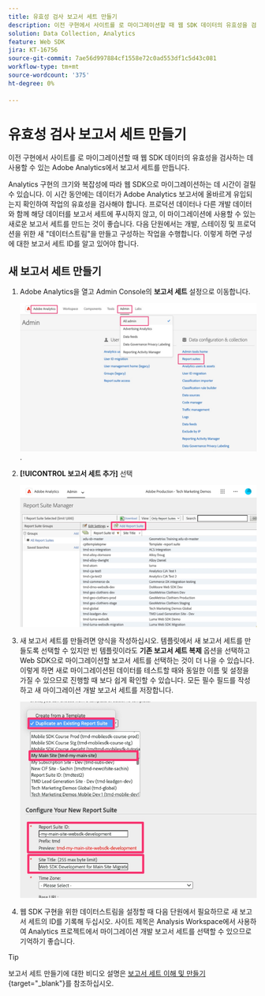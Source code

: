 ```yaml
---
title: 유효성 검사 보고서 세트 만들기
description: 이전 구현에서 사이트를 로 마이그레이션할 때 웹 SDK 데이터의 유효성을 검사하는 데 사용할 수 있는 Adobe Analytics에서 보고서 세트를 만듭니다.
solution: Data Collection, Analytics
feature: Web SDK
jira: KT-16756
source-git-commit: 7ae56d997884cf1558e72c0ad553df1c5d43c081
workflow-type: tm+mt
source-wordcount: '375'
ht-degree: 0%

---
```


# 유효성 검사 보고서 세트 만들기

이전 구현에서 사이트를 로 마이그레이션할 때 웹 SDK 데이터의 유효성을 검사하는 데 사용할 수 있는 Adobe Analytics에서 보고서 세트를 만듭니다.

Analytics 구현의 크기와 복잡성에 따라 웹 SDK으로 마이그레이션하는 데 시간이 걸릴 수 있습니다. 이 시간 동안에는 데이터가 Adobe Analytics 보고서에 올바르게 유입되는지 확인하여 작업의 유효성을 검사해야 합니다. 프로덕션 데이터나 다른 개발 데이터와 함께 해당 데이터를 보고서 세트에 푸시하지 않고, 이 마이그레이션에 사용할 수 있는 새로운 보고서 세트를 만드는 것이 좋습니다. 다음 단원에서는 개발, 스테이징 및 프로덕션을 위한 새 &quot;데이터스트림&quot;을 만들고 구성하는 작업을 수행합니다. 이렇게 하면 구성에 대한 보고서 세트 ID를 알고 있어야 합니다.

## 새 보고서 세트 만들기

1. Adobe Analytics을 열고 Admin Console의 **보고서 세트** 설정으로 이동합니다.

   ![Admin Console](assets/aa-admin-console.jpg).

1. **[!UICONTROL 보고서 세트 추가]** 선택

   ![보고서 세트 추가](assets/add-report-suite.jpg)

1. 새 보고서 세트를 만들려면 양식을 작성하십시오. 템플릿에서 새 보고서 세트를 만들도록 선택할 수 있지만 빈 템플릿이라도 **기존 보고서 세트 복제** 옵션을 선택하고 Web SDK으로 마이그레이션할 보고서 세트를 선택하는 것이 더 나을 수 있습니다. 이렇게 하면 새로 마이그레이션된 데이터를 테스트할 때와 동일한 이름 및 설정을 가질 수 있으므로 진행할 때 보다 쉽게 확인할 수 있습니다. 모든 필수 필드를 작성하고 새 마이그레이션 개발 보고서 세트를 저장합니다.

   ![새 마이그레이션 개발 보고서 세트](assets/new-websdk-validation-report-suite.jpg)

1. 웹 SDK 구현을 위한 데이터스트림을 설정할 때 다음 단원에서 필요하므로 새 보고서 세트의 ID를 기록해 두십시오. 사이트 제목은 Analysis Workspace에서 사용하여 Analytics 프로젝트에서 마이그레이션 개발 보고서 세트를 선택할 수 있으므로 기억하기 좋습니다.

>[!TIP]
>
>보고서 세트 만들기에 대한 비디오 설명은 [보고서 세트 이해 및 만들기](https://experienceleague.adobe.com/en/docs/analytics-learn/tutorials/intro-to-analytics/analytics-basics/understanding-and-creating-report-suites){target="_blank"}를 참조하십시오.

